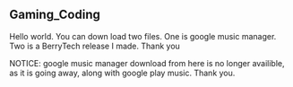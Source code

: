 ## Gaming_Coding
Hello world.
You can down load two files.
One is google music manager.
Two is a BerryTech release I made.
Thank you

NOTICE:
google music manager download from here is no longer availible, as it is going away, along with google play music. Thank you.
